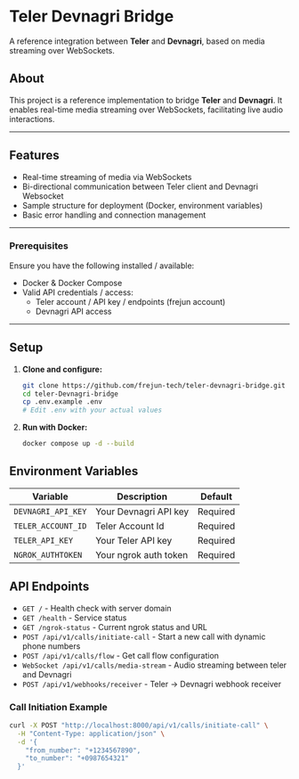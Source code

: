 # Teler Devnagri Bridge

A reference integration between **Teler** and **Devnagri**, based on media streaming over WebSockets.

## About

This project is a reference implementation to bridge **Teler** and **Devnagri**. It enables real-time media streaming over WebSockets, facilitating live audio interactions.

---

## Features

- Real-time streaming of media via WebSockets
- Bi-directional communication between Teler client and Devnagri Websocket
- Sample structure for deployment (Docker, environment variables)
- Basic error handling and connection management

---

### Prerequisites

Ensure you have the following installed / available:

- Docker & Docker Compose
- Valid API credentials / access:
  - Teler account / API key / endpoints (frejun account)
  - Devnagri API access

---

## Setup

1. **Clone and configure:**

   ```bash
   git clone https://github.com/frejun-tech/teler-devnagri-bridge.git
   cd teler-Devnagri-bridge
   cp .env.example .env
   # Edit .env with your actual values
   ```

2. **Run with Docker:**
   ```bash
   docker compose up -d --build
   ```

## Environment Variables

| Variable           | Description           | Default  |
| ------------------ | --------------------- | -------- |
| `DEVNAGRI_API_KEY` | Your Devnagri API key | Required |
| `TELER_ACCOUNT_ID` | Teler Account Id      | Required |
| `TELER_API_KEY`    | Your Teler API key    | Required |
| `NGROK_AUTHTOKEN`  | Your ngrok auth token | Required |

## API Endpoints

- `GET /` - Health check with server domain
- `GET /health` - Service status
- `GET /ngrok-status` - Current ngrok status and URL
- `POST /api/v1/calls/initiate-call` - Start a new call with dynamic phone numbers
- `POST /api/v1/calls/flow` - Get call flow configuration
- `WebSocket /api/v1/calls/media-stream` - Audio streaming between teler and Devnagri
- `POST /api/v1/webhooks/receiver` - Teler → Devnagri webhook receiver

### Call Initiation Example

```bash
curl -X POST "http://localhost:8000/api/v1/calls/initiate-call" \
  -H "Content-Type: application/json" \
  -d '{
    "from_number": "+1234567890",
    "to_number": "+0987654321"
  }'
```
